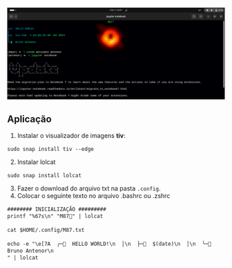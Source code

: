 ![File 1](/header.png)

## Aplicação
1) Instalar o visualizador de imagens **tiv**:

```
sudo snap install tiv --edge
```
2) Instalar lolcat
```
sudo snap install lolcat
```  
3) Fazer o download do arquivo txt na pasta ```.config```.
4) Colocar o seguinte texto no arquivo .bashrc ou .zshrc
```
######## INICIALIZAÇÃO #########
printf "%67s\n" "M87󰫢" | lolcat

cat $HOME/.config/M87.txt

echo -e "\e[7A  ╭─  HELLO WORLD!\n  │\n  ├─󱑓  $(date)\n  │\n  ╰─  Bruno Antenor\n
" | lolcat
```
